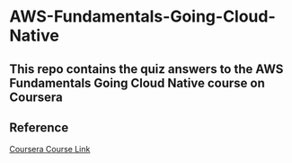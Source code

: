 # AWS-Fundamentals-Going-Cloud-Native

This repo contains the quiz answers to the AWS Fundamentals Going Cloud Native course on Coursera
---
## Reference
[Coursera Course Link](https://www.coursera.org/learn/aws-fundamentals-going-cloud-native)
